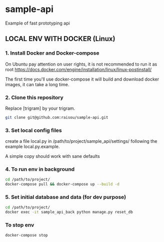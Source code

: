 # sample-api

Example of fast prototyping api

## LOCAL ENV WITH DOCKER (Linux)

### **1. Install Docker and Docker-compose**

On Ubuntu pay attention on user rights, it is not recommended to run it as root
<https://docs.docker.com/engine/installation/linux/linux-postinstall/>

The first time you'll use docker-compose it will build and download docker images, it can take a long time.

### **2. Clone this repository**

Replace [trigram] by your trigram.

```bash
git clone git@github.com:raisou/sample-api.git
```

### **3. Set local config files**

create a file local.py in /path/to/project/sample_api/settings/ following the example local.py.example.

A simple copy should work with sane defaults

### **4. To run env in background**

<!-- this command can take some time  -->
```bash
cd /path/to/project/
docker-compose pull && docker-compose up --build -d
```

### **5. Set initial database and data (for dev purpose)**

```bash
cd /path/to/project/
docker exec -it sample_api_back python manage.py reset_db
```

### **To stop env**

```bash
docker-compose stop
```
